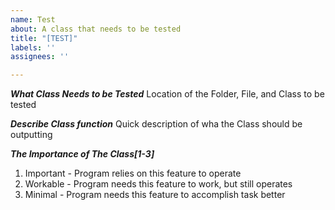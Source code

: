 ```yaml
---
name: Test
about: A class that needs to be tested
title: "[TEST]"
labels: ''
assignees: ''

---
```


***What Class Needs to be Tested***
Location of the Folder, File, and Class to be tested

***Describe Class function***
Quick description of wha the Class should be outputting 

***The Importance of The Class[1-3]***
1. Important - Program relies on this feature to operate
2. Workable - Program needs this feature to work, but still operates
3. Minimal - Program needs this feature to accomplish task better

